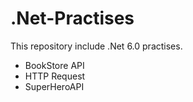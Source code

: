# .Net-Practises
This repository include .Net 6.0 practises.

- BookStore API 
- HTTP Request
- SuperHeroAPI 
